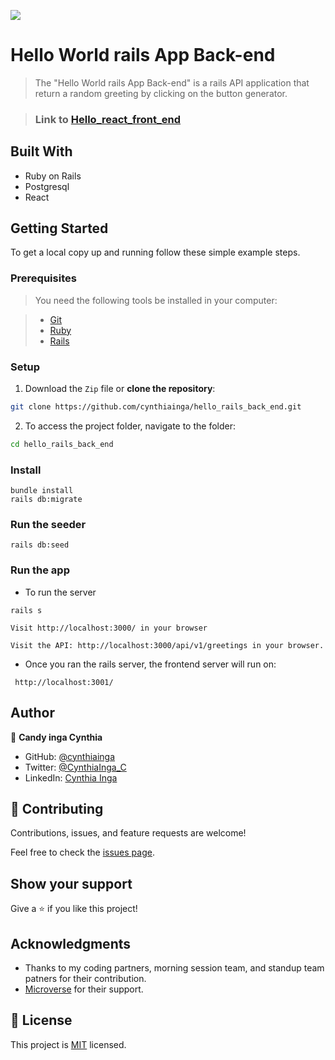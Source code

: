 ![](https://img.shields.io/badge/Microverse-blueviolet)

# Hello World rails App Back-end

> The "Hello World rails App Back-end" is a rails API application that return a random greeting by clicking on the button generator.

> ### Link to [Hello_react_front_end](https://github.com/cynthiainga/hello_react_front_end)

## Built With

- Ruby on Rails
- Postgresql
- React

## Getting Started

To get a local copy up and running follow these simple example steps.

### Prerequisites

> You need the following tools be installed in your computer:

> - [Git](https://www.linode.com/docs/guides/how-to-install-git-on-linux-mac-and-windows/)
> - [Ruby](https://github.com/microverseinc/curriculum-ruby/blob/main/simple-ruby/articles/ruby_installation_instructions.md)
> - [Rails](https://www.tutorialspoint.com/ruby-on-rails/rails-installation.htm)
### Setup

1. Download the `Zip` file or **clone the repository**:

```bash
git clone https://github.com/cynthiainga/hello_rails_back_end.git
```
2. To access the project folder, navigate to the folder:

```bash
cd hello_rails_back_end
```

### Install

```
bundle install
rails db:migrate
```

### Run the seeder

```
rails db:seed
```

### Run the app

- To run the server

```
rails s
```

```
Visit http://localhost:3000/ in your browser
```

```
Visit the API: http://localhost:3000/api/v1/greetings in your browser.
```

- Once you ran the rails server, the frontend server will run on:

```
 http://localhost:3001/ 
```

## Author

👤 **Candy inga Cynthia**

- GitHub: [@cynthiainga](https://github.com/cynthiainga)
- Twitter: [@CynthiaInga_C](https://twitter.com/CynthiaInga_C)
- LinkedIn: [Cynthia Inga](https://www.linkedin.com/in/cynthia-inga/)

## 🤝 Contributing

Contributions, issues, and feature requests are welcome!

Feel free to check the [issues page](https://github.com/cynthiainga/hello_rails_back_end/issues).

## Show your support

Give a ⭐️ if you like this project!

## Acknowledgments

- Thanks to my coding partners, morning session team, and standup team patners for their contribution.
- [Microverse](https://www.microverse.org/) for their support.

## 📝 License

This project is [MIT](./MIT.md) licensed.
